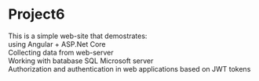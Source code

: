# Project6
This is a simple web-site that demostrates:   
  using Angular + ASP.Net Core  
  Collecting data from web-server  
  Working with batabase SQL Microsoft server  
  Authorization and authentication in web applications based on JWT tokens  
  
